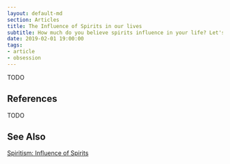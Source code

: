 ```yaml
---
layout: default-md
section: Articles
title: The Influence of Spirits in our lives
subtitle: How much do you believe spirits influence in your life? Let's examine.
date: 2019-02-01 19:00:00
tags: 
- article
- obsession
---
```


TODO


## References
TODO


## See Also
[Spiritism: Influence of Spirits](/spiritism/spirits/influence)

